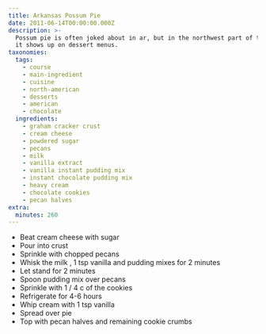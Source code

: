 ```yaml
---
title: Arkansas Possum Pie
date: 2011-06-14T00:00:00.000Z
description: >-
  Possum pie is often joked about in ar, but in the northwest part of the state,
  it shows up on dessert menus.
taxonomies:
  tags:
    - course
    - main-ingredient
    - cuisine
    - north-american
    - desserts
    - american
    - chocolate
  ingredients:
    - graham cracker crust
    - cream cheese
    - powdered sugar
    - pecans
    - milk
    - vanilla extract
    - vanilla instant pudding mix
    - instant chocolate pudding mix
    - heavy cream
    - chocolate cookies
    - pecan halves
extra:
  minutes: 260
---
```

 - Beat cream cheese with sugar
 - Pour into crust
 - Sprinkle with chopped pecans
 - Whisk the milk , 1 tsp vanilla and pudding mixes for 2 minutes
 - Let stand for 2 minutes
 - Spoon pudding mix over pecans
 - Sprinkle with 1 / 4 c of the cookies
 - Refrigerate for 4-6 hours
 - Whip cream with 1 tsp vanilla
 - Spread over pie
 - Top with pecan halves and remaining cookie crumbs
